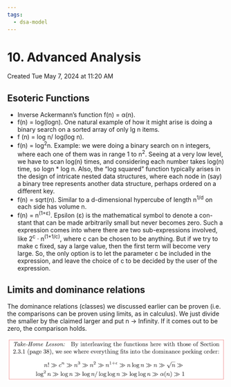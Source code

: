 ```yaml
---
tags:
  - dsa-model
---
```

# 10. Advanced Analysis
Created Tue May 7, 2024 at 11:20 AM

## Esoteric Functions
- Inverse Ackermann’s function f(n) = α(n).
- f(n) = log(logn). One natural example of how it might arise is doing a binary search on a sorted array of only lg n items.
- f (n) = log n/ log(log n).
- f(n) = log<sup>2</sup>n. Example: we were doing a binary search on n integers, where each one of them was in range 1 to n<sup>2</sup>. Seeing at a very low level, we have to scan log(n) times, and considering each number takes log(n) time, so logn \* log n. Also, the “log squared” function typically arises in the design of intricate nested data structures, where each node in (say) a binary tree represents another data structure, perhaps ordered on a different key.
- f(n) = sqrt(n). Similar to a d-dimensional hypercube of length n<sup>1/d</sup> on each side has volume n.
- f(n) = n<sup>(1+ε)</sup>. Epsilon (ε) is the mathematical symbol to denote a con- stant that can be made arbitrarily small but never becomes zero. Such a expression comes into where there are two sub-expressions involved, like 2<sup>c</sup> · n<sup>(1+1/c)</sup>, where c can be chosen to be anything. But if we try to make c fixed, say a large value, then the first term will become very large. So, the only option is to let the parameter c be included in the expression, and leave the choice of c to be decided by the user of the expression.

## Limits and dominance relations
The dominance relations (classes) we discussed earlier can be proven (i.e. the comparisons can be proven using limits, as in calculus). We just divide the smaller by the claimed larger and put n -> Infinity. If it comes out to be zero, the comparison holds.

![](../../../../assets/10-Advanced-Analysis-image-1-23f8dd9b.png)